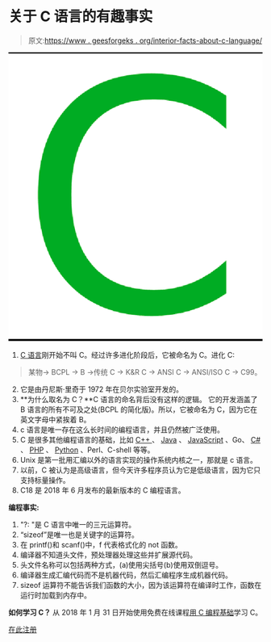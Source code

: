# 关于 C 语言的有趣事实

> 原文:[https://www . geesforgeks . org/interior-facts-about-c-language/](https://www.geeksforgeeks.org/interesting-facts-about-c-language/)

[![](img/03831cb2d14d6ad04ca1569dfc459b97.png)](https://www.geeksforgeeks.org/c-language-set-1-introduction/)

1.  [C 语言](https://www.geeksforgeeks.org/c-language-set-1-introduction/)刚开始不叫 C。经过许多进化阶段后，它被命名为 C。进化 C:

> 某物-> BCPL -> B ->传统 C -> K&R C -> ANSI C -> ANSI/ISO C -> C99。

2.  它是由丹尼斯·里奇于 1972 年在贝尔实验室开发的。
3.  **为什么取名为 C？**C 语言的命名背后没有这样的逻辑。
    它的开发涵盖了 B 语言的所有不可及之处(BCPL 的简化版)。所以，它被命名为 C，因为它在英文字母中紧挨着 B。
4.  c 语言是唯一存在这么长时间的编程语言，并且仍然被广泛使用。
5.  C 是很多其他编程语言的基础，比如 [C++ ](https://www.geeksforgeeks.org/c-plus-plus/) 、 [Java](https://www.geeksforgeeks.org/java/) 、 [JavaScript](https://www.geeksforgeeks.org/javascript-tutorial/) 、Go、 [C#](https://www.geeksforgeeks.org/csharp-programming-language/) 、 [PHP](https://www.geeksforgeeks.org/php/) 、 [Python](https://www.geeksforgeeks.org/python-programming-language/) 、Perl、C-shell 等等。
6.  Unix 是第一批用汇编以外的语言实现的操作系统内核之一，那就是 c 语言。
7.  以前，C 被认为是高级语言，但今天许多程序员认为它是低级语言，因为它只支持标量操作。
8.  C18 是 2018 年 6 月发布的最新版本的 C 编程语言。

**编程事实:**

1.  "?: "是 C 语言中唯一的三元运算符。
2.  “sizeof”是唯一也是关键字的运算符。
3.  在 printf()和 scanf()中，f 代表格式化的 not 函数。
4.  编译器不知道头文件，预处理器处理这些并扩展源代码。
5.  头文件名称可以包括两种方式，(a)使用尖括号(b)使用双倒逗号。
6.  编译器生成汇编代码而不是机器代码，然后汇编程序生成机器代码。
7.  sizeof 运算符不能告诉我们函数的大小，因为该运算符在编译时工作，函数在运行时加载到内存中。

**如何学习 C？**
从 2018 年 1 月 31 日开始使用免费在线课程[用 C 编程基础](https://practice.geeksforgeeks.org/courses/AKTU-First-Year?vb=125)学习 C。

[在此注册](https://practice.geeksforgeeks.org/courses/AKTU-First-Year?vb=125)